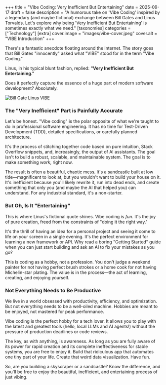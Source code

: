+++
title = "Vibe Coding: Very Inefficient But Entertaining"
date = 2025-09-17
draft = false
description = "A humorous take on 'Vibe Coding' inspired by a legendary (and maybe fictional) exchange between Bill Gates and Linus Torvalds. Let's explore why being 'Very Inefficient But Entertaining' is sometimes exactly what we need."
[taxonomies]
categories = ["Technology"]
[extra]
cover.image = "images/vibe-cover.jpeg"
cover.alt = "VIBE Introduction"
+++

There's a fantastic anecdote floating around the internet. The story goes that Bill Gates "innocently" asked what "VIBE" stood for in the term "Vibe Coding."

Linus, in his typical blunt fashion, replied: **"Very Inefficient But Entertaining."**

Does it perfectly capture the essence of a huge part of modern software development? Absolutely.

![Bill Gate Linus VIBE](/images/billgate_linus_vibe.jpeg)

### The "Very Inefficient" Part is Painfully Accurate

Let's be honest. "Vibe coding" is the polar opposite of what we're taught to do in professional software engineering. It has no time for Test-Driven Development (TDD), detailed specifications, or carefully planned architecture.

It's the process of stitching together code based on pure intuition, Stack Overflow snippets, and, increasingly, the output of AI assistants. The goal isn't to build a robust, scalable, and maintainable system. The goal is to make something *work*, right now.

The result is often a beautiful, chaotic mess. It's a sandcastle built at low tide—magnificent to look at, but you wouldn't want to build your house on it. It's inefficient because you'll likely rewrite it, run into dead ends, and create something that only you (and maybe the AI that helped you) can understand. For any industrial standard, it's a non-starter.

### But Oh, Is It "Entertaining"

This is where Linus's fictional quote shines. Vibe coding is *fun*. It's the joy of pure creation, freed from the constraints of "doing it the right way."

It's the thrill of having an idea for a personal project and seeing it come to life on your screen in a single evening. It's the perfect environment for learning a new framework or API. Why read a boring "Getting Started" guide when you can just start building and ask an AI to fix your mistakes as you go?

This is coding as a hobby, not a profession. You don't judge a weekend painter for not having perfect brush strokes or a home cook for not having Michelin-star plating. The value is in the process—the act of learning, creating, and enjoying yourself.

### Not Everything Needs to Be Productive

We live in a world obsessed with productivity, efficiency, and optimization. But not everything needs to be a well-oiled machine. Hobbies are meant to be enjoyed, not mastered for peak performance.

Vibe coding is the perfect hobby for a tech lover. It allows you to play with the latest and greatest tools (hello, local LLMs and AI agents!) without the pressure of production deadlines or code reviews.

The key, as with anything, is awareness. As long as you are fully aware of its power for rapid creation and its complete ineffectiveness for stable systems, you are free to enjoy it. Build that ridiculous app that automates one tiny part of your life. Create that weird data visualization. Have fun.

So, are you building a skyscraper or a sandcastle? Know the difference, and you'll be free to enjoy the beautiful, inefficient, and entertaining process of just vibing.
